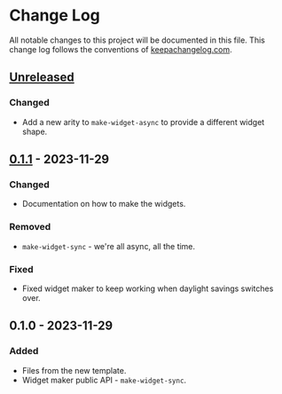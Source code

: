 # Change Log
All notable changes to this project will be documented in this file. This change log follows the conventions of [keepachangelog.com](http://keepachangelog.com/).

## [Unreleased]
### Changed
- Add a new arity to `make-widget-async` to provide a different widget shape.

## [0.1.1] - 2023-11-29
### Changed
- Documentation on how to make the widgets.

### Removed
- `make-widget-sync` - we're all async, all the time.

### Fixed
- Fixed widget maker to keep working when daylight savings switches over.

## 0.1.0 - 2023-11-29
### Added
- Files from the new template.
- Widget maker public API - `make-widget-sync`.

[Unreleased]: https://sourcehost.site/your-name/test_clojure/compare/0.1.1...HEAD
[0.1.1]: https://sourcehost.site/your-name/test_clojure/compare/0.1.0...0.1.1

